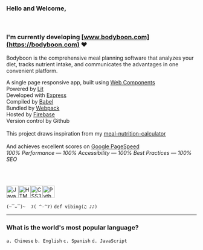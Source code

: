 ### Hello and Welcome,
<br/>

### I'm currently developing [www.bodyboon.com](https://bodyboon.com) ♥

Bodyboon is the comprehensive meal planning software that analyzes your diet, tracks nutrient intake, and communicates the advantages in one convenient platform.<br/>

A single page responsive app, built using [Web Components](https://developer.mozilla.org/en-US/docs/Web/API/Web_components)<br/>
Powered by [Lit](https://lit.dev/)<br/>
Developed with [Express](https://expressjs.com/)<br/>
Compiled by [Babel](https://babeljs.io/)<br/>
Bundled by [Webpack](https://webpack.js.org/)<br/>
Hosted by [Firebase](https://firebase.google.com/)<br/>
Version control by Github<br/>
<br/>
This project draws inspiration from my [meal-nutrition-calculator](https://github.com/boshimoto/meal-nutrition-calculator)<br/>
<br/>
And achieves excellent scores on [Google PageSpeed](https://pagespeed.web.dev/analysis/https-bodyboon-com/rl3kt1djfw?form_factor=mobile)<br/>
*100% Performance — 100% Accessibility — 100% Best Practices — 100% SEO*

<br/><br/>

<img src="../../../boshimoto.github.io/blob/main/img/hero/javascript.svg" width="32" height="32" alt="JavaScript Icon"><img src="../../../boshimoto.github.io/blob/main/img/hero/html5.svg" width="32" height="32" alt="HTML5 Icon"><img src="../../../boshimoto.github.io/blob/main/img/hero/css3.svg" width="32" height="32" alt="CSS3 Icon"><img src="../../../boshimoto.github.io/blob/main/img/hero/python.svg" width="32" height="32" alt="Python Icon">

```(~‾⌣‾)~  7( ^-^7)```
```def vibing(♫ ♪♪)```

<hr/>

### What is the world's most popular language?
```a. Chinese```
```b. English```
```c. Spanish```
```d. JavaScript```
